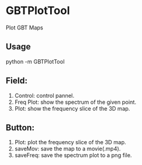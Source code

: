 # GBTPlotTool
Plot GBT Maps
## Usage
python -m GBTPlotTool
## Field:
1. Control: control pannel.
2. Freq Plot: show the spectrum of the given point.
3. Plot: show the frequency slice of the 3D map.
## Button: 
1. Plot: plot the frequency slice of the 3D map.
2. saveMov: save the map to a movie(.mp4).
3. saveFreq: save the spectrum plot to a png file.



